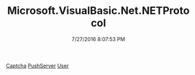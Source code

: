 ﻿---
title: Microsoft.VisualBasic.Net.NETProtocol
date: 7/27/2016 8:07:53 PM
---

[Captcha](T-Microsoft.VisualBasic.Net.NETProtocol.Captcha.html)
[PushServer](T-Microsoft.VisualBasic.Net.NETProtocol.PushServer.html)
[User](T-Microsoft.VisualBasic.Net.NETProtocol.User.html)
